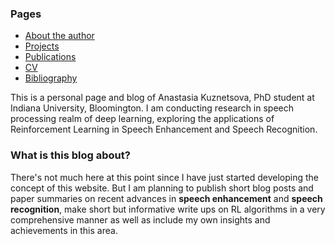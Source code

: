### Pages
- [About the author](https://ana-kuznetsova.github.io/about)
- [Projects](https://ana-kuznetsova.github.io/projects)
- [Publications](https://ana-kuznetsova.github.io/pub)
- <a href="a_kuznetsova_cv.pdf">CV</a>
- [Bibliography](https://ana-kuznetsova.github.io/bib)

This is a personal page and blog of Anastasia Kuznetsova, PhD student at Indiana University, Bloomington. I am conducting research in speech processing realm of deep learning, exploring the applications of Reinforcement Learning in Speech Enhancement and Speech Recognition.

### What is this blog about?
There's not much here at this point since I have just started developing the concept of this website. But I am planning to publish short blog posts and paper summaries on recent advances in **speech enhancement** and **speech recognition**, make short but informative write ups on RL algorithms in a very comprehensive manner as well as include my own insights and achievements in this area.